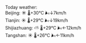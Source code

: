 Today weather:  
Beijing: ☀️   🌡️+30°C 🌬️↓7km/h  
Tianjin: ☀️   🌡️+29°C 🌬️↓19km/h  
Shijiazhuang: ⛅️  🌡️+29°C 🌬️←12km/h  
Tangshan: ☀️   🌡️+26°C 🌬️←11km/h  
